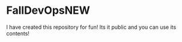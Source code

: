 # FallDevOpsNEW
I have created this repository for fun! Its it public and you can use its contents! 
